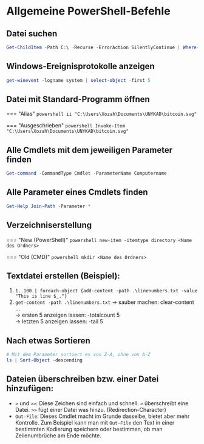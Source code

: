 # Allgemeine PowerShell-Befehle

## Datei suchen

```powershell
Get-ChildItem -Path C:\ -Recurse -ErrorAction SilentlyContinue | Where-Object { $_.Name -like '*berichtsheft*' }
```

## Windows-Ereignisprotokolle anzeigen

```powershell
get-winevent -logname system | select-object -first 5
```

## Datei mit Standard-Programm öffnen

=== "Alias"
    ```powershell
    ii "C:\Users\Xozah\Documents\UNYKAD\bitcoin.svg"
    ```

=== "Ausgeschrieben"
    ```powershell
    Invoke-Item "C:\Users\Xozah\Documents\UNYKAD\bitcoin.svg"
    ```

## Alle Cmdlets mit dem jeweiligen Parameter finden

```powershell
Get-command -CommandType Cmdlet -ParameterName Computername
```

## Alle Parameter eines Cmdlets finden

```powershell
Get-Help Join-Path -Parameter *
```

## Verzeichniserstellung

=== "New (PowerShell)"
    ```powershell
    new-item -itemtype directory <Name des Ordners>
    ```

=== "Old (CMD)"
    ```powershell
    mkdir <Name des Ordners>
    ```

## Textdatei erstellen (Beispiel):

1. `1..100 | foreach-object {add-content -path .\linenumbers.txt -value "This is line $_."}`
2. `get-content -path .\linenumbers.txt`
        -> sauber machen: clear-content …  
        -> ersten 5 anzeigen lassen: -totalcount 5  
        -> letzten 5 anzeigen lassen: -tail 5

## Nach etwas Sortieren

```powershell
# Mit dem Parameter sortiert es von Z-A, ohne von A-Z
ls | Sort-Object -descending
```

## Dateien überschreiben bzw. einer Datei hinzufügen:

- `>` und `>>`: Diese Zeichen sind einfach und schnell. `>` überschreibt eine Datei. `>>` fügt einer Datei was hinzu. (Redirection-Character)
- `Out-File`: Dieses Cmdlet macht im Grunde dasselbe, bietet aber mehr Kontrolle. Zum Beispiel kann man mit `Out-File` den Text in einer bestimmten Kodierung speichern oder bestimmen, ob man Zeilenumbrüche am Ende möchte.